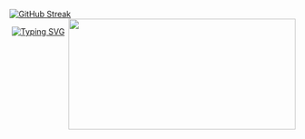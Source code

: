 [![GitHub Streak](https://github-readme-streak-stats.herokuapp.com?user=4Source&theme=transparent&date_format=j%20M%5B%20Y%5D&mode=weekly&card_width=400&ring=FFAA00&fire=FF5E00&currStreakNum=EBEBEB&currStreakLabel=EBEBEB&sideNums=FFAA00&sideLabels=EBEBEB&dates=989898)](https://git.io/streak-stats) &nbsp; <a href="https://github.com/anuraghazra/github-readme-stats">     <img height=195 width=400 align="right" src="https://github-readme-stats.vercel.app/api/top-langs/?username=4Source&layout=compact&theme=dark&bg_color=00000000&text_color=EBEBEB&title_color=EBEBEB" /> </a>

<div align="center">
        <a href="https://git.io/typing-svg"><img src="https://readme-typing-svg.herokuapp.com?font=Amatic+SC&size=30&pause=500&color=FFFFFF&background=FFFFFF00&center=true&vCenter=true&random=false&width=835&lines=Hey...+I'm+Dennis+aka+4Source;I'm+a+hobby+developer+...;...+but+on+my+way+to+becoming+a+professional+...;I+am+busy+with+all+sorts+of+things+...;If+you+have+anything%2C+please+feel+free+to+contact+me+..." alt="Typing SVG" /></a>
</div>
